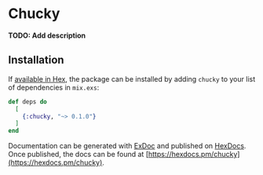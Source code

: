 # Chucky

**TODO: Add description**

## Installation

If [available in Hex](https://hex.pm/docs/publish), the package can be installed
by adding `chucky` to your list of dependencies in `mix.exs`:

```elixir
def deps do
  [
    {:chucky, "~> 0.1.0"}
  ]
end
```

Documentation can be generated with [ExDoc](https://github.com/elixir-lang/ex_doc)
and published on [HexDocs](https://hexdocs.pm). Once published, the docs can
be found at [https://hexdocs.pm/chucky](https://hexdocs.pm/chucky).

